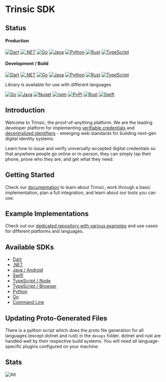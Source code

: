 # Trinsic SDK

## Status
#### Production

[![Dart](https://github.com/trinsic-id/sdk/actions/workflows/test-dart.yml/badge.svg?branch=main)](https://github.com/trinsic-id/sdk/actions/workflows/test-dart.yml)
[![.NET](https://github.com/trinsic-id/sdk/actions/workflows/test-dotnet.yml/badge.svg?branch=main)](https://github.com/trinsic-id/sdk/actions/workflows/test-dotnet.yml)
[![Go](https://github.com/trinsic-id/sdk/actions/workflows/test-golang.yml/badge.svg?branch=main)](https://github.com/trinsic-id/sdk/actions/workflows/test-golang.yml)
[![Java](https://github.com/trinsic-id/sdk/actions/workflows/test-java.yml/badge.svg?branch=main)](https://github.com/trinsic-id/sdk/actions/workflows/test-java.yml)
[![Python](https://github.com/trinsic-id/sdk/actions/workflows/test-python.yml/badge.svg?branch=main)](https://github.com/trinsic-id/sdk/actions/workflows/test-python.yml)
[![Rust](https://github.com/trinsic-id/sdk/actions/workflows/test-infrastructure.yml/badge.svg?branch=main)](https://github.com/trinsic-id/sdk/actions/workflows/test-infrastructure.yml)
[![TypeScript](https://github.com/trinsic-id/sdk/actions/workflows/test-typescript.yml/badge.svg?branch=main)](https://github.com/trinsic-id/sdk/actions/workflows/test-typescript.yml)

#### Development / Build

[![Dart](https://github.com/trinsic-id/sdk/actions/workflows/build-dart.yml/badge.svg?branch=main)](https://github.com/trinsic-id/sdk/actions/workflows/build-dart.yml)
[![.NET](https://github.com/trinsic-id/sdk/actions/workflows/build-dotnet.yml/badge.svg?branch=main)](https://github.com/trinsic-id/sdk/actions/workflows/build-dotnet.yml)
[![Go](https://github.com/trinsic-id/sdk/actions/workflows/build-golang.yml/badge.svg?branch=main)](https://github.com/trinsic-id/sdk/actions/workflows/build-golang.yml)
[![Java](https://github.com/trinsic-id/sdk/actions/workflows/build-java.yml/badge.svg?branch=main)](https://github.com/trinsic-id/sdk/actions/workflows/build-java.yml)
[![Python](https://github.com/trinsic-id/sdk/actions/workflows/build-python.yml/badge.svg?branch=main)](https://github.com/trinsic-id/sdk/actions/workflows/build-python.yml)
[![Rust](https://github.com/trinsic-id/sdk/actions/workflows/build-rust.yml/badge.svg?branch=main)](https://github.com/trinsic-id/sdk/actions/workflows/build-rust.yml)
[![TypeScript](https://github.com/trinsic-id/sdk/actions/workflows/build-typescript.yml/badge.svg?branch=main)](https://github.com/trinsic-id/sdk/actions/workflows/build-typescript.yml)

Library is available for use with different languages

[![Go](https://img.shields.io/github/v/tag/trinsic-id/okapi?sort=semver)](https://github.com/trinsic-id/sdk/tree/main/go/)
[![Java](https://img.shields.io/github/v/release/trinsic-id/sdk?color=green&label=java)](https://github.com/trinsic-id/sdk/)
[![Nuget](https://img.shields.io/nuget/v/trinsic)](https://www.nuget.org/packages/Trinsic/)
[![npm](https://img.shields.io/npm/v/@trinsic/trinsic?color=CC3534)](https://www.npmjs.com/package/@trinsic/trinsic)
[![PyPI](https://img.shields.io/pypi/v/trinsic-sdk?color=%230074b7)](https://pypi.org/project/trinsic-sdk/)
[![Rust](https://img.shields.io/github/v/release/trinsic-id/sdk?color=green&label=rust)](https://github.com/trinsic-id/sdk/)
[![Swift](https://img.shields.io/github/v/tag/trinsic-id/sdk-swift?color=orange&label=swift)](https://github.com/trinsic-id/sdk-swift)


## Introduction

Welcome to Trinsic, the proof-of-anything platform. We are the leading developer platform for implementing [verifiable credentials](https://www.w3.org/TR/vc-data-model/) and [decentralized identifiers](https://www.w3.org/TR/did-core/) - emerging web standards for building next-gen digital identity systems.

Learn how to issue and verify universally-accepted digital credentials so that anywhere people go online or in-person, they can simply tap their phone, prove who they are, and get what they need.

## Getting Started

Check our [documentation](https://docs.trinsic.id) to learn about Trinsic, work through a basic implementation, plan a full integration, and learn about our tools you can use.

## Example Implementations

Check out our [dedicated repository with various examples](https://github.com/trinsic-id/sdk-examples/) and use cases for different platforms and languages.

## Available SDKs
- [Dart](https://docs.trinsic.id/dart)
- [.NET](https://docs.trinsic.id/dotnet)
- [Java / Android](https://docs.trinsic.id/java)
- [Swift](https://docs.trinsic.id/python)
- [TypeScript / Node](https://docs.trinsic.id/node)
- [TypeScript / Browser](https://docs.trinsic.id/node)
- [Python](https://docs.trinsic.id/python)
- [Go](https://docs.trinsic.id/go)
- [Command Line](https://docs.trinsic.id/cli)

## Updating Proto-Generated Files

There is a python script which does the proto file generation for all languages (except dotnet and rust) in the `devops` folder. dotnet and rust are handled well by their respective build systems. You will need all language-specific plugins configured on your machine.

## Stats

![Alt](https://repobeats.axiom.co/api/embed/bc28dc54095d6dd65448294e15fc45ff308b65e5.svg "Repobeats analytics image")
